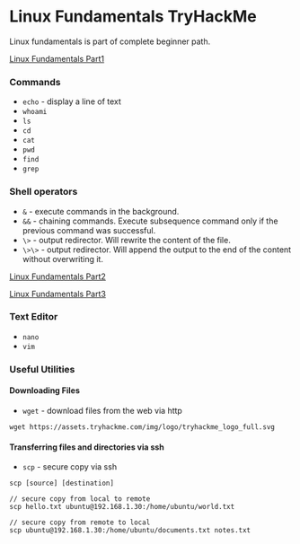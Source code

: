 # Linux Fundamentals TryHackMe

Linux fundamentals is part of complete beginner path.

[Linux Fundamentals Part1](./Part-1)

### Commands

- `echo` - display a line of text
- `whoami`
- `ls`
- `cd`
- `cat`
- `pwd`
- `find`
- `grep`

### Shell operators

- `&` - execute commands in the background.
- `&&` - chaining commands. Execute subsequence command only if the previous command was successful.
- `\>` - output redirector. Will rewrite the content of the file.
- `\>\>` - output redirector. Will append the output to the end of the content without overwriting it.

[Linux Fundamentals Part2](./Part-2)

[Linux Fundamentals Part3](./Part-3)

### Text Editor

- `nano`
- `vim`

### Useful Utilities

#### Downloading Files

- `wget` - download files from the web via http

```
wget https://assets.tryhackme.com/img/logo/tryhackme_logo_full.svg
```

#### Transferring files and directories via ssh

- `scp` - secure copy via ssh

```
scp [source] [destination]

// secure copy from local to remote
scp hello.txt ubuntu@192.168.1.30:/home/ubuntu/world.txt

// secure copy from remote to local
scp ubuntu@192.168.1.30:/home/ubuntu/documents.txt notes.txt
```
